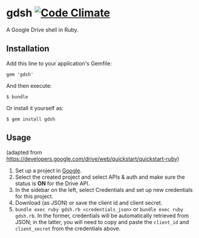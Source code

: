 # gdsh [![Code Climate](https://codeclimate.com/github/emintham/gdsh.png)](https://codeclimate.com/github/emintham/gdsh)

A Google Drive shell in Ruby.

## Installation

Add this line to your application's Gemfile:

	gem 'gdsh'

And then execute:

	$ bundle

Or install it yourself as:

	$ gem install gdsh

## Usage

(adapted from https://developers.google.com/drive/web/quickstart/quickstart-ruby)

1. Set up a project in [Google](https://console.developers.google.com//start/api?id=drive&credential=client_key).
2. Select the created project and select APIs & auth and make sure the status
   is **ON** for the Drive API.
3. In the sidebar on the left, select Credentials and set up new credentials
   for this project.
4. Download (as JSON) or save the client id and client secret.
5. `bundle exec ruby gdsh.rb <credentials_json>` or `bundle exec ruby gdsh.rb`. In the former, credentials
   will be automatically retrieved from JSON; in the latter, you will need to
   copy and paste the `client_id` and `client_secret` from the credentials above.

